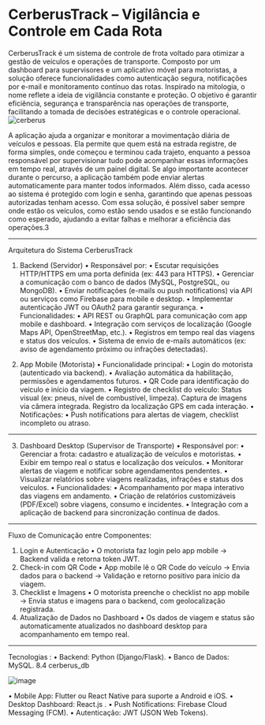 # CerberusTrack – Vigilância e Controle em Cada Rota
CerberusTrack é um sistema de controle de frota voltado para otimizar a gestão de veículos e operações de transporte. Composto por um dashboard para supervisores e um aplicativo móvel para motoristas, a solução oferece funcionalidades como autenticação segura, notificações por e-mail e monitoramento contínuo das rotas. Inspirado na mitologia, o nome reflete a ideia de vigilância constante e proteção. O objetivo é garantir eficiência, segurança e transparência nas operações de transporte, facilitando a tomada de decisões estratégicas e o controle operacional.
![cerberus](https://github.com/user-attachments/assets/a1ca4184-ae91-440f-bfa9-18c191f81984)

A aplicação ajuda a organizar e monitorar a movimentação diária de veículos e pessoas. Ela permite que quem está na estrada registre, de forma simples, onde começou e terminou cada trajeto, enquanto a pessoa responsável por supervisionar tudo pode acompanhar essas informações em tempo real, através de um painel digital.
Se algo importante acontecer durante o percurso, a aplicação também pode enviar alertas automaticamente para manter todos informados. Além disso, cada acesso ao sistema é protegido com login e senha, garantindo que apenas pessoas autorizadas tenham acesso.
Com essa solução, é possível saber sempre onde estão os veículos, como estão sendo usados e se estão funcionando como esperado, ajudando a evitar falhas e melhorar a eficiência das operações.3
________________________________________

Arquitetura do Sistema CerberusTrack
1. Backend (Servidor)
•	Responsável por:
•	Escutar requisições HTTP/HTTPS em uma porta definida (ex: 443 para HTTPS).
•		Gerenciar a comunicação com o banco de dados (MySQL, PostgreSQL, ou MongoDB).
•		Enviar notificações (e-mails ou push notifications) via API ou serviços como Firebase para mobile e desktop.
•		Implementar autenticação JWT ou OAuth2 para garantir segurança.
•	Funcionalidades:
•		API REST ou GraphQL para comunicação com app mobile e dashboard.
•	Integração com serviços de localização (Google Maps API, OpenStreetMap, etc.).
•		Registros em tempo real das viagens e status dos veículos.
•	Sistema de envio de e-mails automáticos (ex: aviso de agendamento próximo ou infrações detectadas).

2. App Mobile (Motorista)
•	Funcionalidade principal:
•		Login do motorista (autenticado via backend).
•		Avaliação automática da habilitação, permissões e agendamentos futuros.
•		QR Code para identificação do veículo e início da viagem.
•		Registro de checklist do veículo:
  	Status visual (ex: pneus, nível de combustível, limpeza).
    Captura de imagens via câmera integrada.
  	Registro da localização GPS em cada interação.
•	Notificações:
•		Push notifications para alertas de viagem, checklist incompleto ou atraso.
________________________________________
3. Dashboard Desktop (Supervisor de Transporte)
•	Responsável por:
•		Gerenciar a frota: cadastro e atualização de veículos e motoristas.
•		Exibir em tempo real o status e localização dos veículos.
•		Monitorar alertas de viagem e notificar sobre agendamentos pendentes.
•		Visualizar relatórios sobre viagens realizadas, infrações e status dos veículos.
•	Funcionalidades:
•		Acompanhamento por mapa interativo das viagens em andamento.
•		Criação de relatórios customizáveis (PDF/Excel) sobre viagens, consumo e incidentes.
•		Integração com a aplicação de backend para sincronização contínua de dados.
________________________________________
Fluxo de Comunicação entre Componentes:
1.	Login e Autenticação
•		O motorista faz login pelo app mobile → Backend valida e retorna token JWT.
2.	Check-in com QR Code
•		App mobile lê o QR Code do veículo → Envia dados para o backend → Validação e retorno positivo para início da viagem.
3.	Checklist e Imagens
•		O motorista preenche o checklist no app mobile → Envia status e imagens para o backend, com geolocalização registrada.
4.	Atualização de Dados no Dashboard
•		Os dados de viagem e status são automaticamente atualizados no dashboard desktop para acompanhamento em tempo real.
________________________________________
Tecnologias :
•	Backend: Python (Django/Flask).
•	Banco de Dados:  MySQL. 8.4   cerberus_db  
 
![image](https://github.com/user-attachments/assets/60e88885-f4c3-4d23-9367-a88cd97849f1)

•	Mobile App: Flutter ou React Native para suporte a Android e iOS.
•	Desktop Dashboard: React.js .
•	Push Notifications: Firebase Cloud Messaging (FCM).
•	Autenticação: JWT (JSON Web Tokens).


